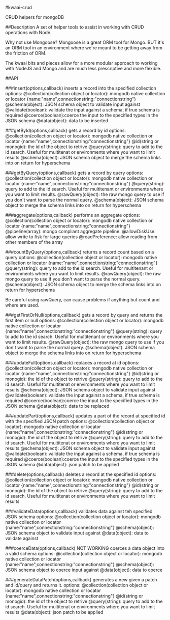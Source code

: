 #kwaai-crud

CRUD helpers for mongoDB

##Description
A set of helper tools to assist in working with CRUD operations with Node.

Why not use Mongoose?
Mongoose is a great ORM tool for Mongo. BUT it's an ORM tool in an environment where we're meant to be getting away from the friction of ORM. 

The kwaai bits and pieces allow for a more modular approach to working with NodeJS and Mongo and are much less prescriptive and more flexible. 

##API

###insert(options,callback)
inserts a record into the specified collection
options:
@collection(collection object or locator): mongodb native collection or locator {name:"name",connectionstring:"connectionstring"}
@schema(object): JSON schema object to validate input against
@validate(boolean): validate the input against a schema, if true schema is required
@coerce(boolean):coerce the input to the specified types in the JSON schema
@data(object): data to be inserted
    
###getById(options,callback)
gets a record by id
options:
@collection(collection object or locator): mongodb native collection or locator {name:"name",connectionstring:"connectionstring"}
@id(string or monogid): the id of the object to retrive
@query(string): query to add to the id search. Useful for multitenat or environments where you want to limit results
@schema(object): JSON schema object to merge the schema links into on return for hyperschema

###getByQuery(options,callback)
gets a record by query
options:
@collection(collection object or locator): mongodb native collection or locator {name:"name",connectionstring:"connectionstring"}
@query(string): query to add to the id search. Useful for multitenant or environments where you want to limit results. 
@rawQuery(object): the raw mongo query to use if you don't want to parse the normal query.
@schema(object): JSON schema object to merge the schema links into on return for hyperschema


###aggregate(options,callback)
 performs an aggregate
 options:
 @collection(collection object or locator): mongodb native collection or locator {name:"name",connectionstring:"connectionstring"}
 @pipeline(array): mongo compliant aggregate pipeline.
 @allowDiskUse: allow write to fisk for large queries
 @readPreference: allow reading from other members of the array
     
###countByQuery(options,callback)
returns a record count based on a query
options:
@collection(collection object or locator): mongodb native collection or locator {name:"name",connectionstring:"connectionstring"}
@query(string): query to add to the id search. Useful for multitenant or environments where you want to limit results.
@rawQuery(object): the raw mongo query to use if you don't want to parse the normal query.
@schema(object): JSON schema object to merge the schema links into on return for hyperschema

Be careful using rawQuery, can cause problems if anything but count and where are used.

###getFirstOrNull(options,callback)
 gets a record by query and returns the first item or null
 options:
 @collection(collection object or locator): mongodb native collection or locator {name:"name",connectionstring:"connectionstring"}
 @query(string): query to add to the id search. Useful for multitenant or environments where you want to limit results.
 @rawQuery(object): the raw mongo query to use if you don't want to parse the normal query.
 @schema(object): JSON schema object to merge the schema links into on return for hyperschema

###updateFull(options,callback)
replaces a record at id
 options:
 @collection(collection object or locator): mongodb native collection or locator {name:"name",connectionstring:"connectionstring"}
 @id(string or monogid): the id of the object to retrive
 @query(string): query to add to the id search. Useful for multitenat or environments where you want to limit results
 @schema(object): JSON schema object to validate input against
 @validate(boolean): validate the input against a schema, if true schema is required
 @coerce(boolean):coerce the input to the specified types in the JSON schema
 @data(object): data to be replaced
     
###updatePart(options,callback)
updates a part of the record at specified id with the specified JSON patch
 options:
 @collection(collection object or locator): mongodb native collection or locator {name:"name",connectionstring:"connectionstring"}
 @id(string or monogid): the id of the object to retrive
 @query(string): query to add to the id search. Useful for multitenat or environments where you want to limit results
 @schema(object): JSON schema object to validate input against
 @validate(boolean): validate the input against a schema, if true schema is required
 @coerce(boolean):coerce the input to the specified types in the JSON schema
 @data(object): json patch to be applied

###delete(options,callback)
 deletes a record at the specified id
 options:
 @collection(collection object or locator): mongodb native collection or locator {name:"name",connectionstring:"connectionstring"}
 @id(string or monogid): the id of the object to retrive
 @query(string): query to add to the id search. Useful for multitenat or environments where you want to limit results
     
###validateData(options,callback)
validates data against teh specified JSON schema
 options:
 @collection(collection object or locator): mongodb native collection or locator {name:"name",connectionstring:"connectionstring"}
 @schema(object): JSON schema object to validate input against
 @data(object): data to validate against
 
###coerceData(options,callback)
NOT WORKING
 coerces a data object into a valid schema
 options:
 @collection(collection object or locator): mongodb native collection or locator {name:"name",connectionstring:"connectionstring"}
 @schema(object): JSON schema object to coerce input against
 @data(object): data to coerce
 
###generateDataPatch(options,callback)
generates a new given a patch and id/query and returns it.
 options:
 @collection(collection object or locator): mongodb native collection or locator {name:"name",connectionstring:"connectionstring"}
 @id(string or monogid): the id of the object to retrive
 @query(string): query to add to the id search. Useful for multitenat or environments where you want to limit results
 @data(object): json patch to be applied